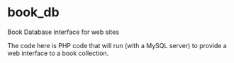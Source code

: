 # book_db
Book Database interface for web sites

The code here is PHP code that will run (with a MySQL server) to provide a web interface to a book collection.
